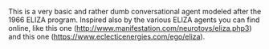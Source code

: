 This is a very basic and rather dumb conversational agent modeled after the 1966 ELIZA program. Inspired also by the various ELIZA agents you can find online, like this one (http://www.manifestation.com/neurotoys/eliza.php3) and this one (https://www.eclecticenergies.com/ego/eliza).